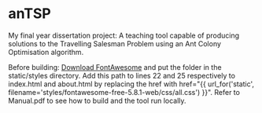 # anTSP

My final year dissertation project: A teaching tool capable of producing solutions to the Travelling Salesman Problem using an Ant Colony Optimisation algorithm.

Before building: [Download FontAwesome](https://fontawesome.com/how-to-use/on-the-web/setup/hosting-font-awesome-yourself) and put the folder in the static/styles directory. Add this path to lines 22 and 25 respectively to index.html and about.html by replacing the href with href="{{ url_for('static', filename='styles/fontawesome-free-5.8.1-web/css/all.css') }}".
Refer to Manual.pdf to see how to build and the tool run locally.

